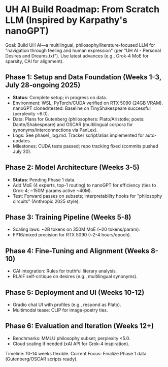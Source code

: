 # UH AI Build Roadmap: From Scratch LLM (Inspired by Karpathy's nanoGPT)

Goal: Build UH AI—a multilingual, philosophy/literature-focused LLM for "navigation through feeling and human expression" (per "UH AI - Personal Desires and Dreams.txt"). Use latest advances (e.g., Grok-4 MoE for sparsity, CAI for alignment).

## Phase 1: Setup and Data Foundation (Weeks 1-3, July 28-ongoing 2025)
- **Status**: Complete setup; in progress on data.
- Environment: WSL, PyTorch/CUDA verified on RTX 5090 (24GB VRAM). nanoGPT cloned/tested: Baseline on TinyShakespeare successful (perplexity ~6.0).
- Data: Plans for Gutenberg (philosophers: Plato/Aristotle; poets: Dante/Shakespeare) and OSCAR (multilingual corpora for synonyms/interconnections via PanLex).
- Logs: See phase1_log.md. Tracker script/alias implemented for auto-updates.
- Milestones: CUDA tests passed; repo tracking fixed (commits pushed July 30).

## Phase 2: Model Architecture (Weeks 3-5)
- **Status**: Pending Phase 1 data.
- Add MoE (4 experts, top-1 routing) to nanoGPT for efficiency (ties to Grok-4; ~150M params active ~40M).
- Test: Forward passes on subsets; interpretability hooks for "philosophy circuits" (Anthropic 2025 style).

## Phase 3: Training Pipeline (Weeks 5-8)
- Scaling laws: ~2B tokens on 350M MoE (~20 tokens/param).
- FP16/mixed precision for RTX 5090 (~2-4 hours/epoch).

## Phase 4: Fine-Tuning and Alignment (Weeks 8-10)
- CAI integration: Rules for truthful literary analysis.
- RLAIF self-critique on desires (e.g., multilingual synonyms).

## Phase 5: Deployment and UI (Weeks 10-12)
- Gradio chat UI with profiles (e.g., respond as Plato).
- Multimodal tease: CLIP for image-poetry ties.

## Phase 6: Evaluation and Iteration (Weeks 12+)
- Benchmarks: MMLU philosophy subset; perplexity <5.0.
- Cloud scaling if needed (xAI API for Grok-4 inspiration).

Timeline: 10-14 weeks flexible. Current Focus: Finalize Phase 1 data (Gutenberg/OSCAR scripts ready).
